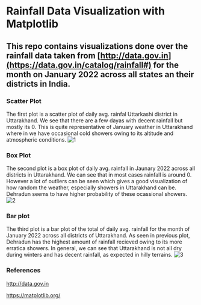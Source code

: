 # Rainfall Data Visualization with Matplotlib

## This repo contains visualizations done over the rainfall data taken from [http://data.gov.in](https://data.gov.in/catalog/rainfall#) for the month on January 2022 across all states an their districts in India.

### Scatter Plot
The first plot is a scatter plot of daily avg. rainfal Uttarkashi district in Uttarakhand.
We see that there are a few dayas with decent rainfall but mostly its 0. 
This is quite representative of January weather in Uttarakhand where in we have occasional cold showers owing to its altitude and atmospheric conditions.
![1](https://user-images.githubusercontent.com/91468447/190826424-e60cb859-b189-4f5b-a352-956d109ce2bc.png)

### Box Plot
The second plot is a box plot of daily avg. rainfall in Jaunary 2022 across all districts in Uttarakhand.
We can see that in most cases rainfall is around 0.
However a lot of outliers can be seen which gives a good visualization of how random the weather, especially showers in Uttarakhand can be.
Dehradun seems to have higher probability of these ocassional showers.
![2](https://user-images.githubusercontent.com/91468447/190826449-ea6a170b-b72b-4b95-8e75-06dd20d453e3.png)

### Bar plot
The third plot is a bar plot of the total of daily avg. rainfall for the month of January 2022 across all districts of Uttarakhand.
As seen in previous plot, Dehradun has the highest amount of rainfall recieved owing to its more erratica showers.
In general, we can see that Uttarakhand is not all dry during winters and has decent rainfall, as expected in hilly terrains.
![3](https://user-images.githubusercontent.com/91468447/190826461-9269c14e-e052-44de-83ab-40a724a15982.png)

### References
http://data.gov.in

https://matplotlib.org/
